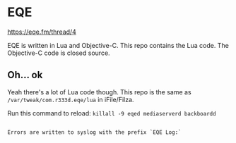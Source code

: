 # EQE

https://eqe.fm/thread/4

EQE is written in Lua and Objective-C. This repo contains the Lua code. The Objective-C code is closed source.

## Oh... ok

Yeah there's a lot of Lua code though. This repo is the same as `/var/tweak/com.r333d.eqe/lua` in iFile/Filza.

Run this command to reload: `killall -9 eqed mediaserverd backboardd`
```

Errors are written to syslog with the prefix `EQE Log:`
